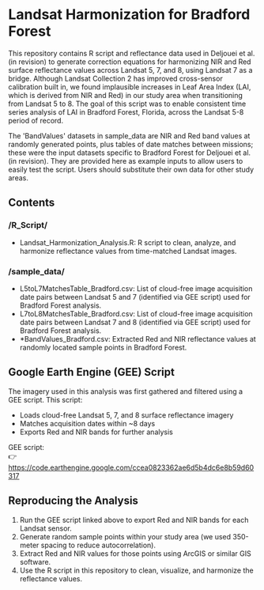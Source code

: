 # Landsat Harmonization for Bradford Forest

This repository contains R script and reflectance data used in Deljouei et al. (in revision) to generate correction equations for harmonizing NIR and Red surface reflectance values across Landsat 5, 7, and 8, using Landsat 7 as a bridge. Although Landsat Collection 2 has improved cross-sensor calibration built in, we found implausible increases in Leaf Area Index (LAI, which is derived from NIR and Red) in our study area when transitioning from Landsat 5 to 8. The goal of this script was to enable consistent time series analysis of LAI in Bradford Forest, Florida, across the Landsat 5-8 period of record.

The 'BandValues' datasets in sample_data are NIR and Red band values at randomly generated points, plus tables of date matches between missions; these were the input datasets specific to Bradford Forest for Deljouei et al. (in revision). They are provided here as example inputs to allow users to easily test the script. Users should substitute their own data for other study areas.

## Contents

### /R_Script/
- Landsat_Harmonization_Analysis.R: R script to clean, analyze, and harmonize reflectance values from time-matched Landsat images.
### /sample_data/
- L5toL7MatchesTable_Bradford.csv: List of cloud-free image acquisition date pairs between Landsat 5 and 7 (identified via GEE script) used for Bradford Forest analysis.
- L7toL8MatchesTable_Bradford.csv: List of cloud-free image acquisition date pairs between Landsat 7 and 8 (identified via GEE script) used for Bradford Forest analysis.
- *BandValues_Bradford.csv: Extracted Red and NIR reflectance values at randomly located sample points in Bradford Forest.

## Google Earth Engine (GEE) Script

The imagery used in this analysis was first gathered and filtered using a GEE script. This script:
- Loads cloud-free Landsat 5, 7, and 8 surface reflectance imagery
- Matches acquisition dates within ~8 days
- Exports Red and NIR bands for further analysis

GEE script:  
👉 https://code.earthengine.google.com/ccea0823362ae6d5b4dc6e8b59d60317

## Reproducing the Analysis

1. Run the GEE script linked above to export Red and NIR bands for each Landsat sensor.
2. Generate random sample points within your study area (we used 350-meter spacing to reduce autocorrelation).
3. Extract Red and NIR values for those points using ArcGIS or similar GIS software.
4. Use the R script in this repository to clean, visualize, and harmonize the reflectance values.
